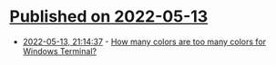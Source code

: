 # [Published on 2022-05-13](index.md)

* [2022-05-13, 21:14:37](https://news.ycombinator.com/item?id=31372606) - [How many colors are too many colors for Windows Terminal?](https://devblogs.microsoft.com/commandline/case-study-how-many-colors-are-too-many-colors-for-windows-terminal/)
